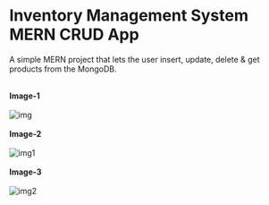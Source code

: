 # Inventory Management System MERN CRUD App

A simple MERN project that lets the user insert, update, delete & get products from the MongoDB.<br/><br/>

**Image-1**<br/><br/>
   ![img](https://github.com/httpsashu404/IMS/assets/159816902/1d695fc2-6d1a-47b7-8a25-f4c55c902d9e)
<br/><br/>
**Image-2**<br/><br/>
   ![img1](https://github.com/httpsashu404/IMS/assets/159816902/23dc3d96-52dd-4915-bc6a-0c049b94357e)
<br/><br/>
**Image-3**<br/><br/>
   ![img2](https://github.com/httpsashu404/IMS/assets/159816902/320f11b7-4150-42b5-af75-c613bd5beb34)
<br/><br/>
